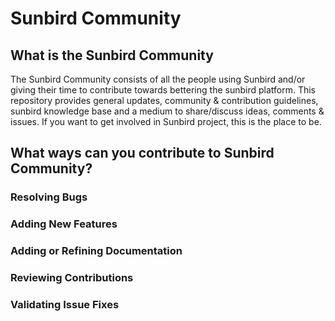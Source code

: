# Sunbird Community

## What is the Sunbird Community
The Sunbird Community consists of all the people using Sunbird and/or giving their time to contribute towards bettering the sunbird platform. This repository provides general updates, community & contribution guidelines, sunbird knowledge base and a medium to share/discuss ideas, comments & issues. If you want to get involved in Sunbird project, this is the place to be.

## What ways can you contribute to Sunbird Community?

### Resolving Bugs

### Adding New Features

### Adding or Refining Documentation

### Reviewing Contributions

### Validating Issue Fixes
